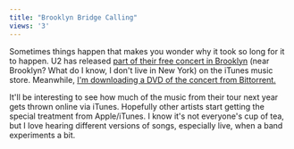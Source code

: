 ```yaml
---
title: "Brooklyn Bridge Calling"
views: '3'
---
```

<p>Sometimes things happen that makes you wonder why it took so long for it to happen.  U2 has released <a href="https://phobos.apple.com/WebObjects/MZStore.woa/wa/viewAlbum?playlistId=35792448">part of their free concert in Brooklyn</a> (near Brooklyn?  What do I know, I don't live in New York) on the iTunes music store.  Meanwhile, <a href="https://www.thetradersden.org/forums/showthread.php?t=1143">I'm downloading a DVD of the concert from Bittorrent.</a></p>
<p>It'll be interesting to see how much of the music from their tour next year gets thrown online via iTunes.  Hopefully other artists start getting the special treatment from Apple/iTunes.  I know it's not everyone's cup of tea, but I love hearing different versions of songs, especially live, when a band experiments a bit.</p>
